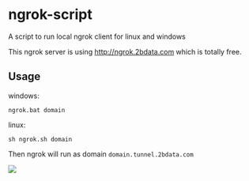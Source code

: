 # ngrok-script
A script to run local ngrok client for linux and windows

This ngrok server is using http://ngrok.2bdata.com which is totally free.

## Usage

windows:

```
ngrok.bat domain
```

linux:

```
sh ngrok.sh domain
```

Then ngrok will run as domain `domain.tunnel.2bdata.com`

<img src="https://ws2.sinaimg.cn/large/685b97a1gy1fe9lpwosldj20hy04ldfx.jpg">
